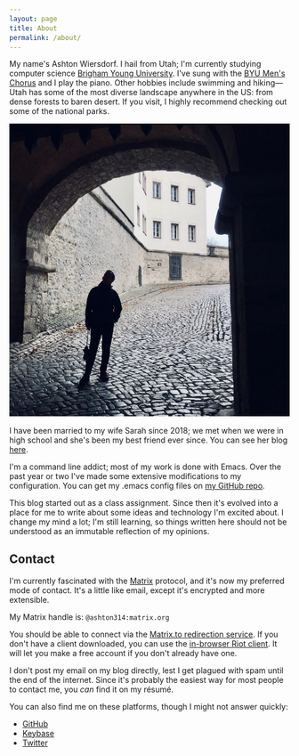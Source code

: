 ```yaml
---
layout: page
title: About
permalink: /about/
---
```


My name's Ashton Wiersdorf. I hail from Utah; I'm currently studying computer science [Brigham Young University](https://byu.edu). I've sung with the [BYU Men's Chorus](https://en.wikipedia.org/wiki/Choirs_at_Brigham_Young_University) and I play the piano. Other hobbies include swimming and hiking—Utah has some of the most diverse landscape anywhere in the US: from dense forests to baren desert. If you visit, I highly recommend checking out some of the national parks.

![Me at a castle](/assets/img/me_and_a_castle.jpg)

I have been married to my wife Sarah since 2018; we met when we were in high school and she's been my best friend ever since. You can see her blog [here](https://scwiersdorf.github.io/).

I'm a command line addict; most of my work is done with Emacs. Over the past year or two I've made some extensive modifications to my configuration. You can get my .emacs config files on [my GitHub repo](https://github.com/ashton314/.dotfiles).

This blog started out as a class assignment. Since then it's evolved into a place for me to write about some ideas and technology I'm excited about. I change my mind a lot; I'm still learning, so things written here should not be understood as an immutable reflection of my opinions.

## Contact

I'm currently fascinated with the [Matrix](https://matrix.org) protocol, and it's now my preferred mode of contact. It's a little like email, except it's encrypted and more extensible.

My Matrix handle is: `@ashton314:matrix.org`

You should be able to connect via the [Matrix.to redirection service](https://matrix.to/#/@ashton314:matrix.org). If you don't have a client downloaded, you can use the [in-browser Riot client](https://riot.im/app/#/user/@ashton314:matrix.org). It will let you make a free account if you don't already have one.

I don't post my email on my blog directly, lest I get plagued with spam until the end of the internet. Since it's probably the easiest way for most people to contact me, you *can* find it on my résumé.

You can also find me on these platforms, though I might not answer quickly:

 - [GitHub](https://github.com/ashton314)
 - [Keybase](https://keybase.io/ashton314)
 - [Twitter](https://twitter.com/a_wiersdorf)
